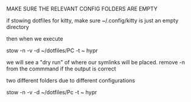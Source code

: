 MAKE SURE THE RELEVANT CONFIG FOLDERS ARE EMPTY



if stowing dotfiles for kitty, make sure ~/.config/kitty is just an empty directory

then when we execute

stow -n -v -d ~/dotfiles/PC -t ~ hypr

we will see a "dry run" of where our symlinks will be placed. remove -n from the commmand if the output is correct

two different folders due to different configurations

stow -n -v -d ~/dotfiles/Pc -t ~ hypr

